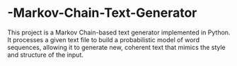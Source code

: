 # -Markov-Chain-Text-Generator
This project is a Markov Chain-based text generator implemented in Python. It processes a given text file to build a probabilistic model of word sequences, allowing it to generate new, coherent text that mimics the style and structure of the input.
